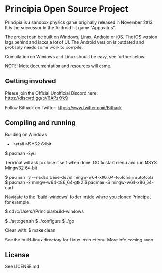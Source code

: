 Principia Open Source Project
=========
Principia is a sandbox physics game originally released in November 2013. It is the successor to the Android hit game "Apparatus".

The project can be built on Windows, Linux, Android or iOS. The iOS version lags behind and lacks a lot of UI. The Android version is outdated and probably needs some work to compile.

Compilation on Windows and Linux should be easy, see further below.

NOTE!
Mote documentation and resources will come.

Getting involved
--------
Please join the Official Unofficial Discord here:
https://discord.gg/qV6APzKfk9

Follow Bithack on Twitter:
https://www.twitter.com/Bithack

Compiling and running
--------

Building on Windows

- Install MSYS2 64bit

$ pacman -Syu

Terminal will ask to close it self when done. GO to start menu and run MSYS Mingw32 64-bit

$ pacman -S --neded base-devel mingw-w64-x86_64-toolchain autotools
$ pacman -S mingw-w64-x86_64-gtk2
$ pacman -S mingw-w64-x86_64-curl

Navigate to the 'build-windows' folder inside where you cloned Principia, for example:

$ cd /c/Users/<username>/Principia/build-windows

$ ./autogen.sh
$ ./configure
$ ./go

Clean with:
$ make clean

See the build-linux directory for Linux instructions. More info coming soon.


License
---------
See LICENSE.md


